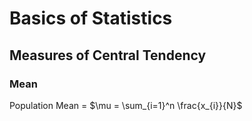 # Basics of Statistics

## Measures of Central Tendency

### Mean

Population Mean = $\mu = \sum_{i=1}^n \frac{x_{i}}{N}$



